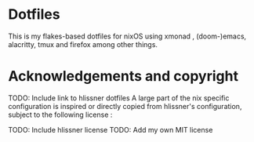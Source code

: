 # Dotfiles

This is my flakes-based dotfiles for nixOS using xmonad , (doom-)emacs, alacritty, tmux and firefox among other things.

# Acknowledgements and copyright

TODO: Include link to hlissner dotfiles
A large part of the nix specific configuration is inspired or directly copied from hlissner's configuration, subject to the following license :

TODO: Include hlissner license
TODO: Add my own MIT license

